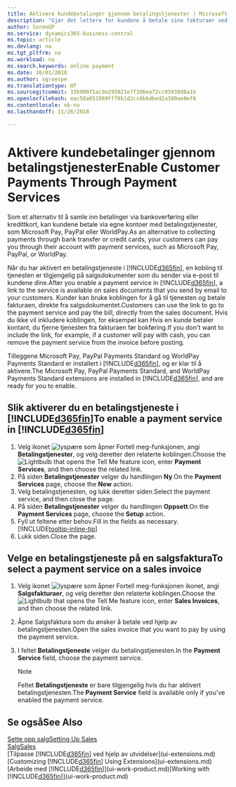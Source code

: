 ```yaml
---
title: Aktivere kundebetalinger gjennom betalingstjenester | Microsoft-dokumentasjon
description: "Gjør det lettere for kundene å betale sine fakturaer ved å aktivere betalingstjenester."
author: SorenGP
ms.service: dynamics365-business-central
ms.topic: article
ms.devlang: na
ms.tgt_pltfrm: na
ms.workload: na
ms.search.keywords: online payment
ms.date: 10/01/2018
ms.author: sgroespe
ms.translationtype: HT
ms.sourcegitcommit: 33b900f1ac9e295921e7f3d6ea72cc93939d8a1b
ms.openlocfilehash: eac58a651989fff8b1d2cc6b6dbed2a380ae8ef8
ms.contentlocale: nb-no
ms.lasthandoff: 11/26/2018

---
```

# <a name="enable-customer-payments-through-payment-services"></a><span data-ttu-id="71d7d-103">Aktivere kundebetalinger gjennom betalingstjenester</span><span class="sxs-lookup"><span data-stu-id="71d7d-103">Enable Customer Payments Through Payment Services</span></span>
<span data-ttu-id="71d7d-104">Som et alternativ til å samle inn betalinger via bankoverføring eller kredittkort, kan kundene betale via egne kontoer med betalingstjenester, som Microsoft Pay, PayPal eller WorldPay.</span><span class="sxs-lookup"><span data-stu-id="71d7d-104">As an alternative to collecting payments through bank transfer or credit cards, your customers can pay you through their account with payment services, such as Microsoft Pay, PayPal, or WorldPay.</span></span>  

<span data-ttu-id="71d7d-105">Når du har aktivert en betalingstjeneste i [!INCLUDE[d365fin](includes/d365fin_md.md)], en kobling til tjenesten er tilgjengelig på salgsdokumenter som du sender via e-post til kundene dine.</span><span class="sxs-lookup"><span data-stu-id="71d7d-105">After you enable a payment service in [!INCLUDE[d365fin](includes/d365fin_md.md)], a link to the service is available on sales documents that you send by email to your customers.</span></span> <span data-ttu-id="71d7d-106">Kunder kan bruke koblingen for å gå til tjenesten og betale fakturaen, direkte fra salgsdokumentet.</span><span class="sxs-lookup"><span data-stu-id="71d7d-106">Customers can use the link to go to the payment service and pay the bill, directly from the sales document.</span></span> <span data-ttu-id="71d7d-107">Hvis du ikke vil inkludere koblingen, for eksempel kan Hvis en kunde betaler kontant, du fjerne tjenesten fra fakturaen før bokføring.</span><span class="sxs-lookup"><span data-stu-id="71d7d-107">If you don't want to include the link, for example, if a customer will pay with cash, you can remove the payment service from the invoice before posting.</span></span>  

<span data-ttu-id="71d7d-108">Tilleggene Microsoft Pay, PayPal Payments Standard og WorldPay Payments Standard er installert i [!INCLUDE[d365fin](includes/d365fin_md.md)], og er klar til å aktivere.</span><span class="sxs-lookup"><span data-stu-id="71d7d-108">The Microsoft Pay, PayPal Payments Standard, and WorldPay Payments Standard extensions are installed in [!INCLUDE[d365fin](includes/d365fin_md.md)], and are ready for you to enable.</span></span>  

## <a name="to-enable-a-payment-service-in-included365finincludesd365finmdmd"></a><span data-ttu-id="71d7d-109">Slik aktiverer du en betalingstjeneste i [!INCLUDE[d365fin](includes/d365fin_md.md)]</span><span class="sxs-lookup"><span data-stu-id="71d7d-109">To enable a payment service in [!INCLUDE[d365fin](includes/d365fin_md.md)]</span></span>
1. <span data-ttu-id="71d7d-110">Velg ikonet ![lyspære som åpner Fortell meg-funksjonen](media/ui-search/search_small.png "Fortell hva du vil gjøre"), angi **Betalingstjenester**, og velg deretter den relaterte koblingen.</span><span class="sxs-lookup"><span data-stu-id="71d7d-110">Choose the ![Lightbulb that opens the Tell Me feature](media/ui-search/search_small.png "Tell me what you want to do") icon, enter **Payment Services**, and then choose the related link.</span></span>  
2. <span data-ttu-id="71d7d-111">På siden **Betalingstjenester** velger du handlingen **Ny**.</span><span class="sxs-lookup"><span data-stu-id="71d7d-111">On the **Payment Services** page, choose the **New** action.</span></span>  
3. <span data-ttu-id="71d7d-112">Velg betalingstjenesten, og lukk deretter siden.</span><span class="sxs-lookup"><span data-stu-id="71d7d-112">Select the payment service, and then close the page.</span></span>  
4. <span data-ttu-id="71d7d-113">På siden **Betalingstjenester** velger du handlingen **Oppsett**.</span><span class="sxs-lookup"><span data-stu-id="71d7d-113">On the **Payment Services** page, choose the **Setup** action.</span></span>  
5. <span data-ttu-id="71d7d-114">Fyll ut feltene etter behov.</span><span class="sxs-lookup"><span data-stu-id="71d7d-114">Fill in the fields as necessary.</span></span> [!INCLUDE[tooltip-inline-tip](includes/tooltip-inline-tip_md.md)]  
6. <span data-ttu-id="71d7d-115">Lukk siden.</span><span class="sxs-lookup"><span data-stu-id="71d7d-115">Close the page.</span></span>  

## <a name="to-select-a-payment-service-on-a-sales-invoice"></a><span data-ttu-id="71d7d-116">Velge en betalingstjeneste på en salgsfaktura</span><span class="sxs-lookup"><span data-stu-id="71d7d-116">To select a payment service on a sales invoice</span></span>
1. <span data-ttu-id="71d7d-117">Velg ikonet ![lyspære som åpner Fortell meg-funksjonen](media/ui-search/search_small.png "Fortell hva du vil gjøre") ikonet, angi **Salgsfakturaer**, og velg deretter den relaterte koblingen.</span><span class="sxs-lookup"><span data-stu-id="71d7d-117">Choose the ![Lightbulb that opens the Tell Me feature](media/ui-search/search_small.png "Tell me what you want to do") icon, enter **Sales Invoices**, and then choose the related link.</span></span>  
2. <span data-ttu-id="71d7d-118">Åpne Salgsfaktura som du ønsker å betale ved hjelp av betalingstjenesten.</span><span class="sxs-lookup"><span data-stu-id="71d7d-118">Open the sales invoice that you want to pay by using the payment service.</span></span>  
3. <span data-ttu-id="71d7d-119">I feltet **Betalingstjeneste** velger du betalingstjenesten.</span><span class="sxs-lookup"><span data-stu-id="71d7d-119">In the **Payment Service** field, choose the payment service.</span></span>  

    > [!NOTE]  
    > <span data-ttu-id="71d7d-120">Feltet **Betalingstjeneste** er bare tilgjengelig hvis du har aktivert betalingstjenesten.</span><span class="sxs-lookup"><span data-stu-id="71d7d-120">The **Payment Service** field is available only if you've enabled the payment service.</span></span>  

## <a name="see-also"></a><span data-ttu-id="71d7d-121">Se også</span><span class="sxs-lookup"><span data-stu-id="71d7d-121">See Also</span></span>  
[<span data-ttu-id="71d7d-122">Sette opp salg</span><span class="sxs-lookup"><span data-stu-id="71d7d-122">Setting Up Sales</span></span>](sales-setup-sales.md)  
[<span data-ttu-id="71d7d-123">Salg</span><span class="sxs-lookup"><span data-stu-id="71d7d-123">Sales</span></span>](sales-manage-sales.md)  
<span data-ttu-id="71d7d-124">[Tilpasse [!INCLUDE[d365fin](includes/d365fin_md.md)] ved hjelp av utvidelser](ui-extensions.md)</span><span class="sxs-lookup"><span data-stu-id="71d7d-124">[Customizing [!INCLUDE[d365fin](includes/d365fin_md.md)] Using Extensions](ui-extensions.md)</span></span>  
<span data-ttu-id="71d7d-125">[Arbeide med [!INCLUDE[d365fin](includes/d365fin_md.md)]](ui-work-product.md)</span><span class="sxs-lookup"><span data-stu-id="71d7d-125">[Working with [!INCLUDE[d365fin](includes/d365fin_md.md)]](ui-work-product.md)</span></span>  

